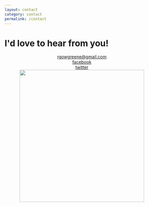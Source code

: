 ```yaml
---
layout: contact
category: contact
permalink: /contact
---
```


<h1>I'd love to hear from you!</h1>

<div id="contact_links">

<center><span class="h8"><a href="mailto:rgowgreene@gmail.com">rgowgreene@gmail.com</a></span></center>

<center><span class="h8"><a href="http://facebook.com/rhondagowlergreene" target="_blank">facebook</a></span></center>

<center><span class="h8"><a href="http://twitter.com/rgowgreene" target="_blank">twitter</a></span></center>

</div>

<center><img src="{{site.baseurl}}/img/contact_grandmamail.jpg" width="406" height="429"></center>